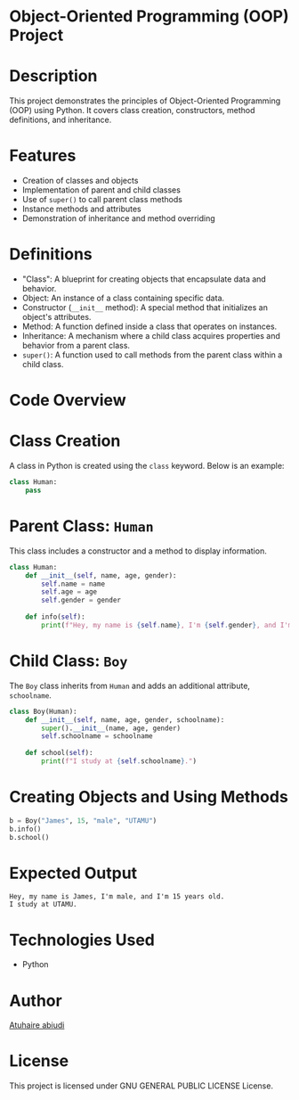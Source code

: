 
# Object-Oriented Programming (OOP) Project

# Description
This project demonstrates the principles of Object-Oriented Programming (OOP) using Python. It covers class creation, constructors, method definitions, and inheritance.

# Features
- Creation of classes and objects
- Implementation of parent and child classes
- Use of `super()` to call parent class methods
- Instance methods and attributes
- Demonstration of inheritance and method overriding

# Definitions
- "Class": A blueprint for creating objects that encapsulate data and behavior.
- Object: An instance of a class containing specific data.
- Constructor (`__init__` method): A special method that initializes an object's attributes.
- Method: A function defined inside a class that operates on instances.
- Inheritance: A mechanism where a child class acquires properties and behavior from a parent class.
- `super()`: A function used to call methods from the parent class within a child class.

# Code Overview
# Class Creation
A class in Python is created using the `class` keyword. Below is an example:
```python
class Human:
    pass
```

# Parent Class: `Human`
This class includes a constructor and a method to display information.
```python
class Human:
    def __init__(self, name, age, gender):
        self.name = name
        self.age = age
        self.gender = gender
    
    def info(self):
        print(f"Hey, my name is {self.name}, I'm {self.gender}, and I'm {self.age} years old.")
```

# Child Class: `Boy`
The `Boy` class inherits from `Human` and adds an additional attribute, `schoolname`.
```python
class Boy(Human):
    def __init__(self, name, age, gender, schoolname):
        super().__init__(name, age, gender)
        self.schoolname = schoolname
    
    def school(self):
        print(f"I study at {self.schoolname}.")
```

# Creating Objects and Using Methods
```python
b = Boy("James", 15, "male", "UTAMU")
b.info()
b.school()
```

# Expected Output
```
Hey, my name is James, I'm male, and I'm 15 years old.
I study at UTAMU.
```

# Technologies Used
- Python

# Author
[Atuhaire abiudi](https://github.com/22atuhaire)

# License
This project is licensed under GNU GENERAL PUBLIC LICENSE License.

